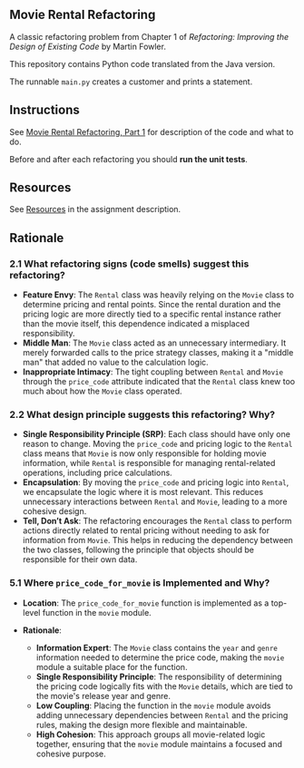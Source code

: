 ## Movie Rental Refactoring

A classic refactoring problem from Chapter 1 of
_Refactoring: Improving the Design of Existing Code_ by Martin Fowler.  

This repository contains Python code translated from the Java version.

The runnable `main.py` creates a customer and prints a statement.


## Instructions

See [Movie Rental Refactoring, Part 1](https://cpske.github.io/ISP/assignment/movierental/movierental-part1) for description of the code and what to do.

Before and after each refactoring you should **run the unit tests**.

## Resources

See [Resources](https://cpske.github.io/ISP/assignment/movierental/movierental-part1#resources) in the assignment description.

## Rationale

### 2.1 What refactoring signs (code smells) suggest this refactoring?

- **Feature Envy**: The `Rental` class was heavily relying on the `Movie` class to determine pricing and rental points. Since the rental duration and the pricing logic are more directly tied to a specific rental instance rather than the movie itself, this dependence indicated a misplaced responsibility.
- **Middle Man**: The `Movie` class acted as an unnecessary intermediary. It merely forwarded calls to the price strategy classes, making it a "middle man" that added no value to the calculation logic.
- **Inappropriate Intimacy**: The tight coupling between `Rental` and `Movie` through the `price_code` attribute indicated that the `Rental` class knew too much about how the `Movie` class operated.

### 2.2 What design principle suggests this refactoring? Why?

- **Single Responsibility Principle (SRP)**: Each class should have only one reason to change. Moving the `price_code` and pricing logic to the `Rental` class means that `Movie` is now only responsible for holding movie information, while `Rental` is responsible for managing rental-related operations, including price calculations.
- **Encapsulation**: By moving the `price_code` and pricing logic into `Rental`, we encapsulate the logic where it is most relevant. This reduces unnecessary interactions between `Rental` and `Movie`, leading to a more cohesive design.
- **Tell, Don’t Ask**: The refactoring encourages the `Rental` class to perform actions directly related to rental pricing without needing to ask for information from `Movie`. This helps in reducing the dependency between the two classes, following the principle that objects should be responsible for their own data.

### 5.1 Where `price_code_for_movie` is Implemented and Why?
- **Location**: The `price_code_for_movie` function is implemented as a top-level function in the `movie` module.
  
- **Rationale**:
  - **Information Expert**: The `Movie` class contains the `year` and `genre` information needed to determine the price code, making the `movie` module a suitable place for the function.
  - **Single Responsibility Principle**: The responsibility of determining the pricing code logically fits with the `Movie` details, which are tied to the movie's release year and genre.
  - **Low Coupling**: Placing the function in the `movie` module avoids adding unnecessary dependencies between `Rental` and the pricing rules, making the design more flexible and maintainable.
  - **High Cohesion**: This approach groups all movie-related logic together, ensuring that the `movie` module maintains a focused and cohesive purpose.
  
